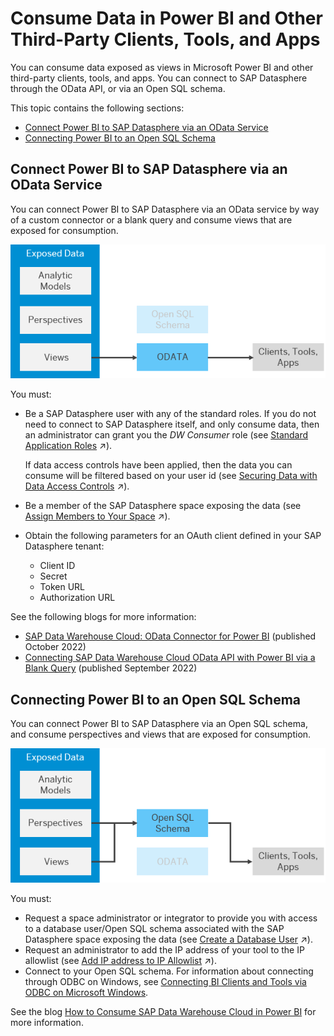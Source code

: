<!-- loioadd771abf6f54c9d8de4c7e470a0e6f0 -->

# Consume Data in Power BI and Other Third-Party Clients, Tools, and Apps

You can consume data exposed as views in Microsoft Power BI and other third-party clients, tools, and apps. You can connect to SAP Datasphere through the OData API, or via an Open SQL schema.

This topic contains the following sections:

-   [Connect Power BI to SAP Datasphere via an OData Service](consume-data-in-power-bi-and-other-third-party-clients-tools-and-apps-add771a.md#loioadd771abf6f54c9d8de4c7e470a0e6f0__section_power_bi_odata)
-   [Connecting Power BI to an Open SQL Schema](consume-data-in-power-bi-and-other-third-party-clients-tools-and-apps-add771a.md#loioadd771abf6f54c9d8de4c7e470a0e6f0__section_power_bi_open_sql)



<a name="loioadd771abf6f54c9d8de4c7e470a0e6f0__section_power_bi_odata"/>

## Connect Power BI to SAP Datasphere via an OData Service

You can connect Power BI to SAP Datasphere via an OData service by way of a custom connector or a blank query and consume views that are exposed for consumption.

![](images/Consumption_-_Other_-_ODATA_6d41d64.png)

You must:

-   Be a SAP Datasphere user with any of the standard roles. If you do not need to connect to SAP Datasphere itself, and only consume data, then an administrator can grant you the *DW Consumer* role \(see [Standard Application Roles](https://help.sap.com/viewer/935116dd7c324355803d4b85809cec97/internal/en-US/a50a51d80d5746c9b805a2aacbb7e4ee.html "SAP Datasphere is delivered with several standard roles.") :arrow_upper_right:\).

    If data access controls have been applied, then the data you can consume will be filtered based on your user id \(see [Securing Data with Data Access Controls](https://help.sap.com/viewer/9f36ca35bc6145e4acdef6b4d852d560/internal/en-US/a032e51c730147c7a1fcac125b4cfe14.html "Data access controls allow you to apply row-level security to your objects. When a data access control is applied to a data layer view or a business layer object, any user viewing its data will see only the rows for which they are authorized, based on the specified criteria.") :arrow_upper_right:\).

-   Be a member of the SAP Datasphere space exposing the data \(see [Assign Members to Your Space](https://help.sap.com/viewer/9f36ca35bc6145e4acdef6b4d852d560/internal/en-US/9d59fe511ae644d98384897443054c16.html "As a Space Administrator, you can assign users as members of your space.") :arrow_upper_right:\).
-   Obtain the following parameters for an OAuth client defined in your SAP Datasphere tenant:
    -   Client ID
    -   Secret
    -   Token URL
    -   Authorization URL


See the following blogs for more information:

-   [SAP Data Warehouse Cloud: OData Connector for Power BI](https://blogs.sap.com/2022/10/14/sap-data-warehouse-cloud-odata-connector-for-powerbi/) \(published October 2022\)
-   [Connecting SAP Data Warehouse Cloud OData API with Power BI via a Blank Query](https://blogs.sap.com/2022/09/23/connecting-sap-data-warehouse-cloud-odata-api-with-powerbi-via-a-blank-query-2/) \(published September 2022\)



<a name="loioadd771abf6f54c9d8de4c7e470a0e6f0__section_power_bi_open_sql"/>

## Connecting Power BI to an Open SQL Schema

You can connect Power BI to SAP Datasphere via an Open SQL schema, and consume perspectives and views that are exposed for consumption.

![](images/Consumption_-_Other_-_Open_SQL_Schema_2711e02.png)

You must:

-   Request a space administrator or integrator to provide you with access to a database user/Open SQL schema associated with the SAP Datasphere space exposing the data \(see [Create a Database User](https://help.sap.com/viewer/9f36ca35bc6145e4acdef6b4d852d560/internal/en-US/798e3fd6707940c3bd2219b2d1ebaac2.html "Users with the DW Space Administrator or DW Integrator role (space administrators and integrators) can create database users, granting them privileges to read from and/or write to an Open SQL schema with restricted access to the space schema.") :arrow_upper_right:\).
-   Request an administrator to add the IP address of your tool to the IP allowlist \(see [Add IP address to IP Allowlist](https://help.sap.com/viewer/935116dd7c324355803d4b85809cec97/internal/en-US/a3c214514ef94e899459f68f4c1e2a23.html "Clients in your local network need an entry in the appropriate IP allowlist in SAP Datasphere. Cloud Connectors in your local network only require an entry if you want to use them for federation and replication from on-premise systems.") :arrow_upper_right:\).
-   Connect to your Open SQL schema. For information about connecting through ODBC on Windows, see [Connecting BI Clients and Tools via ODBC on Microsoft Windows](connecting-bi-clients-and-tools-via-odbc-on-microsoft-windows-4db6f5a.md).

See the blog [How to Consume SAP Data Warehouse Cloud in Power BI](https://blogs.sap.com/2022/02/23/how-to-consume-sap-data-warehouse-cloud-in-power-bi/) for more information.

